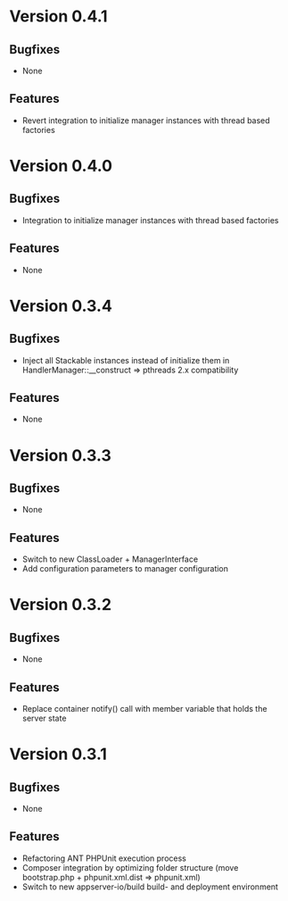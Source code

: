 # Version 0.4.1

## Bugfixes

* None

## Features

* Revert integration to initialize manager instances with thread based factories

# Version 0.4.0

## Bugfixes

* Integration to initialize manager instances with thread based factories

## Features

* None

# Version 0.3.4

## Bugfixes

* Inject all Stackable instances instead of initialize them in HandlerManager::__construct => pthreads 2.x compatibility

## Features

* None

# Version 0.3.3

## Bugfixes

* None

## Features

* Switch to new ClassLoader + ManagerInterface
* Add configuration parameters to manager configuration

# Version 0.3.2

## Bugfixes

* None

## Features

* Replace container notify() call with member variable that holds the server state

# Version 0.3.1

## Bugfixes

* None

## Features

* Refactoring ANT PHPUnit execution process
* Composer integration by optimizing folder structure (move bootstrap.php + phpunit.xml.dist => phpunit.xml)
* Switch to new appserver-io/build build- and deployment environment